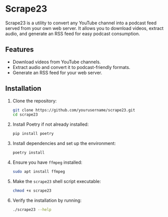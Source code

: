 # Scrape23

Scrape23 is a utility to convert any YouTube channel into a podcast feed served from your own web server. It allows you to download videos, extract audio, and generate an RSS feed for easy podcast consumption.

## Features
- Download videos from YouTube channels.
- Extract audio and convert it to podcast-friendly formats.
- Generate an RSS feed for your web server.

## Installation

1. Clone the repository:
    ```bash
    git clone https://github.com/yourusername/scrape23.git
    cd scrape23
    ```

2. Install Poetry if not already installed:
    ```bash
    pip install poetry
    ```

3. Install dependencies and set up the environment:
    ```bash
    poetry install
    ```

4. Ensure you have `ffmpeg` installed:
    ```bash
    sudo apt install ffmpeg
    ```

5. Make the `scrape23` shell script executable:
    ```bash
    chmod +x scrape23
    ```

6. Verify the installation by running:
    ```bash
    ./scrape23 --help
    ```

